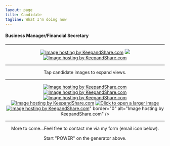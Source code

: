 ```yaml
---
layout: page
title: Candidate
tagline: What I'm doing now
---
```


<h4>Business Manager/Financial Secretary</h4>
<hr/>
<center><a href="https://www.keepandshare.com/photo4/17054/motion-picture?ifr=y" title="Tap for slideshow"><img src="https://www.keepandshare.com/userpics/d/_/a/_/b/2021-06/st/movie-63974056.jpg?ts=1623094484" border="0" alt="Image hosting by KeepandShare.com" /></a>
<a href="https://www.keepandshare.com/photo4/17059/political-community-events?ifr=y" title="Tap for slideshow"><img src="https://www.keepandshare.com/userpics/d/_/a/_/b/2021-06/st/political-12618945.jpg?ts=1623093769" /></a>
<a href="https://www.keepandshare.com/photo4/17060/training?ifr=y" title="Tap for slideshow"><img src="https://www.keepandshare.com/userpics/d/_/a/_/b/2021-06/st/training-70550362.jpg?ts=1623094750" border="0" alt="Image hosting by KeepandShare.com" /></a>
<hr/>
Tap candidate images to expand views.
<hr/>
<a href="https://www.keepandshare.com/doc10/32783/2009-article?ifr=y#comments" title="Click for IBEW article"><img src="https://www.keepandshare.com/userpics/d/_/a/_/b/2021-05/st/pirates09-79563172.jpg?ts=1622776610" border="0" alt="Image hosting by KeepandShare.com" /></a>
<a href="https://www.keepandshare.com/doc10/32768/california-film-tv-retention-promotion-act-of-2014?ifr=y" title="Click to open a larger image"><img src="https://www.keepandshare.com/userpics/d/_/a/_/b/2021-06/st/ca_tv_act_2014-81693022.jpg?ts=1622562488" border="0" alt="Image hosting by KeepandShare.com" /></a>
<a href="https://www.keepandshare.com/doc10/32820/2018-spr-ibew-local-40-news-and-events?ifr=y" title="Click to open a larger image"><img src="https://www.keepandshare.com/userpics/d/_/a/_/b/2021-06/st/screen_shot_2021_06_07_at_5.15.13_pm-34934478.jpg?ts=1623111494" border="0" alt="Image hosting by KeepandShare.com" /></a>
<a href="https://www.keepandshare.com/doc10/32773/flyer-1-including-link-to-pdf-version-below-the-image?ifr=y" title="Click to open a larger image"><img src="https://www.keepandshare.com/userpics/d/_/a/_/b/2021-06/st/screen_shot_2021_06_01_at_3.01.23_pm-48667855.jpg?ts=1622776606" border="0" alt="Image hosting by KeepandShare.com" /></a>
<a href="https://www.keepandshare.com/doc10/32826/don-easy-local-40-flyer-2-incl-link-to-pdf-version-below-the-image?ifr=y" title="Click to open a larger image"><img src="<a href="https://www.keepandshare.com/photo/viewphoto.php?u=5a7601457557754b&sz=ss&i=183130" target="_blank" title="Click to open a larger image"><img src="https://www.keepandshare.com/userpics/d/_/a/_/b/2021-06/st/screen_shot_2021_06_10_at_6.00.38_pm-8794035.jpg?ts=1623373369" border="0" alt="Image hosting by KeepandShare.com" /></a>" border="0" alt="Image hosting by KeepandShare.com" /></a>
<hr/>
More to come...Feel free to contact me via my form (email icon below).

Start "POWER" on the generator above.
</center>

